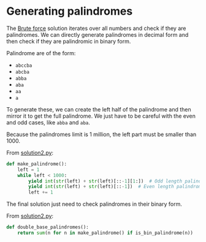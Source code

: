 # Generating palindromes

The [Brute force](./solution1.md) solution iterates over all numbers and check if they are palindromes.
We can directly generate palindromes in decimal form and then check if they are palindromic in binary form.

Palindrome are of the form:

- `abccba`
- `abcba`
- `abba`
- `aba`
- `aa`
- `a`

To generate these, we can create the left half of the palindrome and then mirror it to get the full palindrome.
We just have to be careful with the even and odd cases, like `abba` and `aba`.

Because the palindromes limit is 1 million, the left part must be smaller than 1000.

From [solution2.py](https://github.com/TurtleSmoke/Project-Euler/blob/main/problems/problem_0036/solution2.py):

```python
def make_palindrome():
    left = 1
    while left < 1000:
        yield int(str(left) + str(left)[::-1][1:])  # Odd length palindromes
        yield int(str(left) + str(left)[::-1])  # Even length palindromes
        left += 1
```

The final solution just need to check palindromes in their binary form.

From [solution2.py](https://github.com/TurtleSmoke/Project-Euler/blob/main/problems/problem_0036/solution2.py):

```python
def double_base_palindromes():
    return sum(n for n in make_palindrome() if is_bin_palindrome(n))
```
